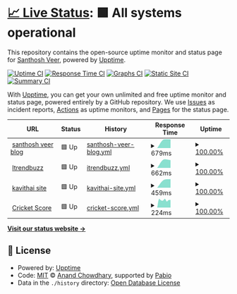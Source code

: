 # [📈 Live Status](https://mskian.github.io/upptime): <!--live status--> **🟩 All systems operational**

This repository contains the open-source uptime monitor and status page for [Santhosh Veer](https://santhoshveer.com/), powered by [Upptime](https://github.com/upptime/upptime).

[![Uptime CI](https://github.com/mskian/upptime/workflows/Uptime%20CI/badge.svg)](https://github.com/mskian/upptime/actions?query=workflow%3A%22Uptime+CI%22)
[![Response Time CI](https://github.com/mskian/upptime/workflows/Response%20Time%20CI/badge.svg)](https://github.com/mskian/upptime/actions?query=workflow%3A%22Response+Time+CI%22)
[![Graphs CI](https://github.com/mskian/upptime/workflows/Graphs%20CI/badge.svg)](https://github.com/mskian/upptime/actions?query=workflow%3A%22Graphs+CI%22)
[![Static Site CI](https://github.com/mskian/upptime/workflows/Static%20Site%20CI/badge.svg)](https://github.com/mskian/upptime/actions?query=workflow%3A%22Static+Site+CI%22)
[![Summary CI](https://github.com/mskian/upptime/workflows/Summary%20CI/badge.svg)](https://github.com/mskian/upptime/actions?query=workflow%3A%22Summary+CI%22)

With [Upptime](https://upptime.js.org), you can get your own unlimited and free uptime monitor and status page, powered entirely by a GitHub repository. We use [Issues](https://github.com/mskian/upptime/issues) as incident reports, [Actions](https://github.com/mskian/upptime/actions) as uptime monitors, and [Pages](https://mskian.github.io/upptime) for the status page.

<!--start: status pages-->
<!-- This summary is generated by Upptime (https://github.com/upptime/upptime) -->
<!-- Do not edit this manually, your changes will be overwritten -->
<!-- prettier-ignore -->
| URL | Status | History | Response Time | Uptime |
| --- | ------ | ------- | ------------- | ------ |
| <img alt="" src="https://icons.duckduckgo.com/ip3/santhoshveer.com.ico" height="13"> [santhosh veer blog](https://santhoshveer.com) | 🟩 Up | [santhosh-veer-blog.yml](https://github.com/mskian/upptime/commits/HEAD/history/santhosh-veer-blog.yml) | <details><summary><img alt="Response time graph" src="./graphs/santhosh-veer-blog/response-time-week.png" height="20"> 679ms</summary><br><a href="https://mskian.github.io/upptime/history/santhosh-veer-blog"><img alt="Response time 679" src="https://img.shields.io/endpoint?url=https%3A%2F%2Fraw.githubusercontent.com%2Fmskian%2Fupptime%2FHEAD%2Fapi%2Fsanthosh-veer-blog%2Fresponse-time.json"></a><br><a href="https://mskian.github.io/upptime/history/santhosh-veer-blog"><img alt="24-hour response time 679" src="https://img.shields.io/endpoint?url=https%3A%2F%2Fraw.githubusercontent.com%2Fmskian%2Fupptime%2FHEAD%2Fapi%2Fsanthosh-veer-blog%2Fresponse-time-day.json"></a><br><a href="https://mskian.github.io/upptime/history/santhosh-veer-blog"><img alt="7-day response time 679" src="https://img.shields.io/endpoint?url=https%3A%2F%2Fraw.githubusercontent.com%2Fmskian%2Fupptime%2FHEAD%2Fapi%2Fsanthosh-veer-blog%2Fresponse-time-week.json"></a><br><a href="https://mskian.github.io/upptime/history/santhosh-veer-blog"><img alt="30-day response time 679" src="https://img.shields.io/endpoint?url=https%3A%2F%2Fraw.githubusercontent.com%2Fmskian%2Fupptime%2FHEAD%2Fapi%2Fsanthosh-veer-blog%2Fresponse-time-month.json"></a><br><a href="https://mskian.github.io/upptime/history/santhosh-veer-blog"><img alt="1-year response time 679" src="https://img.shields.io/endpoint?url=https%3A%2F%2Fraw.githubusercontent.com%2Fmskian%2Fupptime%2FHEAD%2Fapi%2Fsanthosh-veer-blog%2Fresponse-time-year.json"></a></details> | <details><summary><a href="https://mskian.github.io/upptime/history/santhosh-veer-blog">100.00%</a></summary><a href="https://mskian.github.io/upptime/history/santhosh-veer-blog"><img alt="All-time uptime 100.00%" src="https://img.shields.io/endpoint?url=https%3A%2F%2Fraw.githubusercontent.com%2Fmskian%2Fupptime%2FHEAD%2Fapi%2Fsanthosh-veer-blog%2Fuptime.json"></a><br><a href="https://mskian.github.io/upptime/history/santhosh-veer-blog"><img alt="24-hour uptime 100.00%" src="https://img.shields.io/endpoint?url=https%3A%2F%2Fraw.githubusercontent.com%2Fmskian%2Fupptime%2FHEAD%2Fapi%2Fsanthosh-veer-blog%2Fuptime-day.json"></a><br><a href="https://mskian.github.io/upptime/history/santhosh-veer-blog"><img alt="7-day uptime 100.00%" src="https://img.shields.io/endpoint?url=https%3A%2F%2Fraw.githubusercontent.com%2Fmskian%2Fupptime%2FHEAD%2Fapi%2Fsanthosh-veer-blog%2Fuptime-week.json"></a><br><a href="https://mskian.github.io/upptime/history/santhosh-veer-blog"><img alt="30-day uptime 100.00%" src="https://img.shields.io/endpoint?url=https%3A%2F%2Fraw.githubusercontent.com%2Fmskian%2Fupptime%2FHEAD%2Fapi%2Fsanthosh-veer-blog%2Fuptime-month.json"></a><br><a href="https://mskian.github.io/upptime/history/santhosh-veer-blog"><img alt="1-year uptime 100.00%" src="https://img.shields.io/endpoint?url=https%3A%2F%2Fraw.githubusercontent.com%2Fmskian%2Fupptime%2FHEAD%2Fapi%2Fsanthosh-veer-blog%2Fuptime-year.json"></a></details>
| <img alt="" src="https://icons.duckduckgo.com/ip3/itrendbuzz.com.ico" height="13"> [Itrendbuzz](https://itrendbuzz.com) | 🟩 Up | [itrendbuzz.yml](https://github.com/mskian/upptime/commits/HEAD/history/itrendbuzz.yml) | <details><summary><img alt="Response time graph" src="./graphs/itrendbuzz/response-time-week.png" height="20"> 662ms</summary><br><a href="https://mskian.github.io/upptime/history/itrendbuzz"><img alt="Response time 662" src="https://img.shields.io/endpoint?url=https%3A%2F%2Fraw.githubusercontent.com%2Fmskian%2Fupptime%2FHEAD%2Fapi%2Fitrendbuzz%2Fresponse-time.json"></a><br><a href="https://mskian.github.io/upptime/history/itrendbuzz"><img alt="24-hour response time 662" src="https://img.shields.io/endpoint?url=https%3A%2F%2Fraw.githubusercontent.com%2Fmskian%2Fupptime%2FHEAD%2Fapi%2Fitrendbuzz%2Fresponse-time-day.json"></a><br><a href="https://mskian.github.io/upptime/history/itrendbuzz"><img alt="7-day response time 662" src="https://img.shields.io/endpoint?url=https%3A%2F%2Fraw.githubusercontent.com%2Fmskian%2Fupptime%2FHEAD%2Fapi%2Fitrendbuzz%2Fresponse-time-week.json"></a><br><a href="https://mskian.github.io/upptime/history/itrendbuzz"><img alt="30-day response time 662" src="https://img.shields.io/endpoint?url=https%3A%2F%2Fraw.githubusercontent.com%2Fmskian%2Fupptime%2FHEAD%2Fapi%2Fitrendbuzz%2Fresponse-time-month.json"></a><br><a href="https://mskian.github.io/upptime/history/itrendbuzz"><img alt="1-year response time 662" src="https://img.shields.io/endpoint?url=https%3A%2F%2Fraw.githubusercontent.com%2Fmskian%2Fupptime%2FHEAD%2Fapi%2Fitrendbuzz%2Fresponse-time-year.json"></a></details> | <details><summary><a href="https://mskian.github.io/upptime/history/itrendbuzz">100.00%</a></summary><a href="https://mskian.github.io/upptime/history/itrendbuzz"><img alt="All-time uptime 100.00%" src="https://img.shields.io/endpoint?url=https%3A%2F%2Fraw.githubusercontent.com%2Fmskian%2Fupptime%2FHEAD%2Fapi%2Fitrendbuzz%2Fuptime.json"></a><br><a href="https://mskian.github.io/upptime/history/itrendbuzz"><img alt="24-hour uptime 100.00%" src="https://img.shields.io/endpoint?url=https%3A%2F%2Fraw.githubusercontent.com%2Fmskian%2Fupptime%2FHEAD%2Fapi%2Fitrendbuzz%2Fuptime-day.json"></a><br><a href="https://mskian.github.io/upptime/history/itrendbuzz"><img alt="7-day uptime 100.00%" src="https://img.shields.io/endpoint?url=https%3A%2F%2Fraw.githubusercontent.com%2Fmskian%2Fupptime%2FHEAD%2Fapi%2Fitrendbuzz%2Fuptime-week.json"></a><br><a href="https://mskian.github.io/upptime/history/itrendbuzz"><img alt="30-day uptime 100.00%" src="https://img.shields.io/endpoint?url=https%3A%2F%2Fraw.githubusercontent.com%2Fmskian%2Fupptime%2FHEAD%2Fapi%2Fitrendbuzz%2Fuptime-month.json"></a><br><a href="https://mskian.github.io/upptime/history/itrendbuzz"><img alt="1-year uptime 100.00%" src="https://img.shields.io/endpoint?url=https%3A%2F%2Fraw.githubusercontent.com%2Fmskian%2Fupptime%2FHEAD%2Fapi%2Fitrendbuzz%2Fuptime-year.json"></a></details>
| <img alt="" src="https://icons.duckduckgo.com/ip3/kavithai.site.ico" height="13"> [kavithai site](https://kavithai.site) | 🟩 Up | [kavithai-site.yml](https://github.com/mskian/upptime/commits/HEAD/history/kavithai-site.yml) | <details><summary><img alt="Response time graph" src="./graphs/kavithai-site/response-time-week.png" height="20"> 459ms</summary><br><a href="https://mskian.github.io/upptime/history/kavithai-site"><img alt="Response time 459" src="https://img.shields.io/endpoint?url=https%3A%2F%2Fraw.githubusercontent.com%2Fmskian%2Fupptime%2FHEAD%2Fapi%2Fkavithai-site%2Fresponse-time.json"></a><br><a href="https://mskian.github.io/upptime/history/kavithai-site"><img alt="24-hour response time 459" src="https://img.shields.io/endpoint?url=https%3A%2F%2Fraw.githubusercontent.com%2Fmskian%2Fupptime%2FHEAD%2Fapi%2Fkavithai-site%2Fresponse-time-day.json"></a><br><a href="https://mskian.github.io/upptime/history/kavithai-site"><img alt="7-day response time 459" src="https://img.shields.io/endpoint?url=https%3A%2F%2Fraw.githubusercontent.com%2Fmskian%2Fupptime%2FHEAD%2Fapi%2Fkavithai-site%2Fresponse-time-week.json"></a><br><a href="https://mskian.github.io/upptime/history/kavithai-site"><img alt="30-day response time 459" src="https://img.shields.io/endpoint?url=https%3A%2F%2Fraw.githubusercontent.com%2Fmskian%2Fupptime%2FHEAD%2Fapi%2Fkavithai-site%2Fresponse-time-month.json"></a><br><a href="https://mskian.github.io/upptime/history/kavithai-site"><img alt="1-year response time 459" src="https://img.shields.io/endpoint?url=https%3A%2F%2Fraw.githubusercontent.com%2Fmskian%2Fupptime%2FHEAD%2Fapi%2Fkavithai-site%2Fresponse-time-year.json"></a></details> | <details><summary><a href="https://mskian.github.io/upptime/history/kavithai-site">100.00%</a></summary><a href="https://mskian.github.io/upptime/history/kavithai-site"><img alt="All-time uptime 100.00%" src="https://img.shields.io/endpoint?url=https%3A%2F%2Fraw.githubusercontent.com%2Fmskian%2Fupptime%2FHEAD%2Fapi%2Fkavithai-site%2Fuptime.json"></a><br><a href="https://mskian.github.io/upptime/history/kavithai-site"><img alt="24-hour uptime 100.00%" src="https://img.shields.io/endpoint?url=https%3A%2F%2Fraw.githubusercontent.com%2Fmskian%2Fupptime%2FHEAD%2Fapi%2Fkavithai-site%2Fuptime-day.json"></a><br><a href="https://mskian.github.io/upptime/history/kavithai-site"><img alt="7-day uptime 100.00%" src="https://img.shields.io/endpoint?url=https%3A%2F%2Fraw.githubusercontent.com%2Fmskian%2Fupptime%2FHEAD%2Fapi%2Fkavithai-site%2Fuptime-week.json"></a><br><a href="https://mskian.github.io/upptime/history/kavithai-site"><img alt="30-day uptime 100.00%" src="https://img.shields.io/endpoint?url=https%3A%2F%2Fraw.githubusercontent.com%2Fmskian%2Fupptime%2FHEAD%2Fapi%2Fkavithai-site%2Fuptime-month.json"></a><br><a href="https://mskian.github.io/upptime/history/kavithai-site"><img alt="1-year uptime 100.00%" src="https://img.shields.io/endpoint?url=https%3A%2F%2Fraw.githubusercontent.com%2Fmskian%2Fupptime%2FHEAD%2Fapi%2Fkavithai-site%2Fuptime-year.json"></a></details>
| <img alt="" src="https://icons.duckduckgo.com/ip3/cricketblog.pages.dev.ico" height="13"> [Cricket Score](https://cricketblog.pages.dev/) | 🟩 Up | [cricket-score.yml](https://github.com/mskian/upptime/commits/HEAD/history/cricket-score.yml) | <details><summary><img alt="Response time graph" src="./graphs/cricket-score/response-time-week.png" height="20"> 224ms</summary><br><a href="https://mskian.github.io/upptime/history/cricket-score"><img alt="Response time 224" src="https://img.shields.io/endpoint?url=https%3A%2F%2Fraw.githubusercontent.com%2Fmskian%2Fupptime%2FHEAD%2Fapi%2Fcricket-score%2Fresponse-time.json"></a><br><a href="https://mskian.github.io/upptime/history/cricket-score"><img alt="24-hour response time 224" src="https://img.shields.io/endpoint?url=https%3A%2F%2Fraw.githubusercontent.com%2Fmskian%2Fupptime%2FHEAD%2Fapi%2Fcricket-score%2Fresponse-time-day.json"></a><br><a href="https://mskian.github.io/upptime/history/cricket-score"><img alt="7-day response time 224" src="https://img.shields.io/endpoint?url=https%3A%2F%2Fraw.githubusercontent.com%2Fmskian%2Fupptime%2FHEAD%2Fapi%2Fcricket-score%2Fresponse-time-week.json"></a><br><a href="https://mskian.github.io/upptime/history/cricket-score"><img alt="30-day response time 224" src="https://img.shields.io/endpoint?url=https%3A%2F%2Fraw.githubusercontent.com%2Fmskian%2Fupptime%2FHEAD%2Fapi%2Fcricket-score%2Fresponse-time-month.json"></a><br><a href="https://mskian.github.io/upptime/history/cricket-score"><img alt="1-year response time 224" src="https://img.shields.io/endpoint?url=https%3A%2F%2Fraw.githubusercontent.com%2Fmskian%2Fupptime%2FHEAD%2Fapi%2Fcricket-score%2Fresponse-time-year.json"></a></details> | <details><summary><a href="https://mskian.github.io/upptime/history/cricket-score">100.00%</a></summary><a href="https://mskian.github.io/upptime/history/cricket-score"><img alt="All-time uptime 100.00%" src="https://img.shields.io/endpoint?url=https%3A%2F%2Fraw.githubusercontent.com%2Fmskian%2Fupptime%2FHEAD%2Fapi%2Fcricket-score%2Fuptime.json"></a><br><a href="https://mskian.github.io/upptime/history/cricket-score"><img alt="24-hour uptime 100.00%" src="https://img.shields.io/endpoint?url=https%3A%2F%2Fraw.githubusercontent.com%2Fmskian%2Fupptime%2FHEAD%2Fapi%2Fcricket-score%2Fuptime-day.json"></a><br><a href="https://mskian.github.io/upptime/history/cricket-score"><img alt="7-day uptime 100.00%" src="https://img.shields.io/endpoint?url=https%3A%2F%2Fraw.githubusercontent.com%2Fmskian%2Fupptime%2FHEAD%2Fapi%2Fcricket-score%2Fuptime-week.json"></a><br><a href="https://mskian.github.io/upptime/history/cricket-score"><img alt="30-day uptime 100.00%" src="https://img.shields.io/endpoint?url=https%3A%2F%2Fraw.githubusercontent.com%2Fmskian%2Fupptime%2FHEAD%2Fapi%2Fcricket-score%2Fuptime-month.json"></a><br><a href="https://mskian.github.io/upptime/history/cricket-score"><img alt="1-year uptime 100.00%" src="https://img.shields.io/endpoint?url=https%3A%2F%2Fraw.githubusercontent.com%2Fmskian%2Fupptime%2FHEAD%2Fapi%2Fcricket-score%2Fuptime-year.json"></a></details>

<!--end: status pages-->

[**Visit our status website →**](https://mskian.github.io/upptime)

## 📄 License

- Powered by: [Upptime](https://github.com/upptime/upptime)
- Code: [MIT](./LICENSE) © [Anand Chowdhary](https://anandchowdhary.com), supported by [Pabio](https://pabio.com)
- Data in the `./history` directory: [Open Database License](https://opendatacommons.org/licenses/odbl/1-0/)
